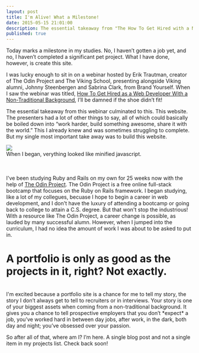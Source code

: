 ```yaml
---
layout: post
title: I'm Alive! What a Milestone!
date: 2015-05-15 21:01:00
description: The essential takeaway from "The How To Get Hired with a Non-Traditional Background" webinar culminated to this.
published: true
---
```

Today marks a milestone in my studies. No, I haven’t gotten a job yet, and no, I haven’t completed a significant pet project. What I have done, however, is create this site.

I was lucky enough to sit in on a webinar hosted by Erik Trautman, creator of The Odin Project and The Viking School, presenting alongside Viking alumni, Johnny Steenbergen and Sabrina Clark, from Brand Yourself. When I saw the webinar was titled, <a href="https://www.vikingcodeschool.com/posts/getting-hired" target="_blank">How To Get Hired as a Web Developer With a Non-Traditional Background</a>, I’ll be damned if the shoe didn’t fit! 

The essential takeaway from this webinar culminated to this. This website. The presenters had a lot of other things to say, all of which could basically be boiled down into “work harder, build something awesome, share it with the world.” This I already knew and was sometimes struggling to complete. But my single most important take away was to build this website.

<div class="img_row">
	<img class="col three" src="/img/minified.jpg">
</div>
<div class="col three caption">
	When I began, verything looked like minified javascript. 
</div>

<br>
<br>

I've been studying Ruby and Rails on my own for 25 weeks now with the help of <a href='http://www.theodinproject.com' target='_blank'>The Odin Project</a>. The Odin Project is a free online full-stack bootcamp that focuses on the Ruby on Rails framework. I began studying, like a lot of my collegues, becuase I hope to begin a career in web development, and I don't have the luxury of attending a bootcamp or going back to college to attain a C.S. degree. But that won't stop the industrious! With a resource like The Odin Project, a career change is possible, as lauded by many successful alumn. However, when I jumped into the curriculum, I had no idea the amount of work I was about to be asked to put in.
<br>
# A portfolio is only as good as the projects in it, right? Not exactly.
<br>
I'm excited because a portfolio site is a chance for me to tell my story, the story I don’t always get to tell to recruiters or in interviews. Your story is one of your biggest assets when coming from a non-traditional background. It gives you a chance to tell prospective employers that you don’t *expect* a job, you’ve worked hard in between day jobs, after work, in the dark, both day and night; you’ve obsessed over your passion.

So after all of that, where am I? I’m here. A single blog post and not a single item in my projects list. Check back soon!